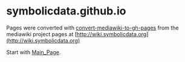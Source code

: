 # symbolicdata.github.io

Pages were converted with [convert-mediawiki-to-gh-pages](https://github.com/FreeON/convert-mediawiki-to-gh-pages)
from the mediawiki project pages at [http://wiki.symbolicdata.org](http://wiki.symbolicdata.org)

Start with [Main_Page](Main_Page "wikilink"). 
